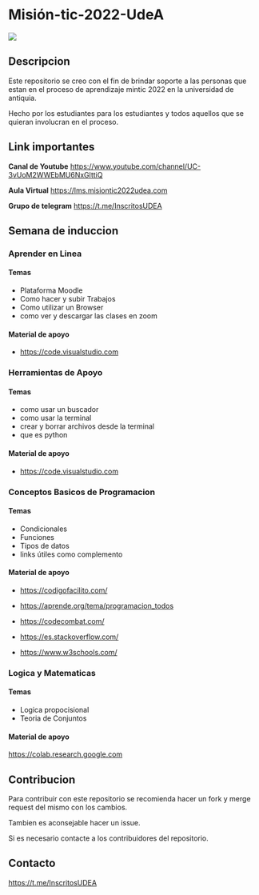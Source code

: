 # Misión-tic-2022-UdeA

![](https://i.imgur.com/krS8urH.jpg)

## Descripcion

Este repositorio se creo con el fin de brindar soporte a las personas que estan en el proceso de aprendizaje mintic 2022 en la universidad de antiquia.

Hecho por los estudiantes para los estudiantes y todos aquellos que se quieran involucran en el proceso.

## Link importantes

**Canal de Youtube**
https://www.youtube.com/channel/UC-3vUoM2WWEbMU6NxGlttiQ

**Aula Virtual**
https://lms.misiontic2022udea.com

**Grupo de telegram**
https://t.me/InscritosUDEA

## Semana de induccion

### Aprender en Linea

#### Temas

- Plataforma Moodle
- Como hacer y subir Trabajos
- Como utilizar un Browser
- como ver y descargar las clases en zoom

#### Material de apoyo

- https://code.visualstudio.com

### Herramientas de Apoyo

#### Temas

- como usar un buscador
- como usar la terminal
- crear y borrar archivos desde la terminal
- que es python

#### Material de apoyo

- https://code.visualstudio.com

### Conceptos Basicos de Programacion

#### Temas

- Condicionales
- Funciones
- Tipos de datos
- links útiles como complemento

#### Material de apoyo

- https://codigofacilito.com/

- https://aprende.org/tema/programacion_todos

- https://codecombat.com/

- https://es.stackoverflow.com/

- https://www.w3schools.com/

### Logica y Matematicas

#### Temas

- Logica propocisional
- Teoria de Conjuntos

#### Material de apoyo

https://colab.research.google.com

## Contribucion

Para contribuir con este repositorio se recomienda hacer un fork y merge request del mismo con los cambios.

Tambien es aconsejable hacer un issue.

Si es necesario contacte a los contribuidores del repositorio.

## Contacto

https://t.me/InscritosUDEA
